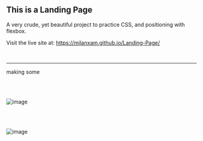 ## This is a Landing Page

A very crude, yet beautiful project to practice CSS, and positioning with flexbox.

Visit the live site at: https://milanxam.github.io/Landing-Page/

<br />

---
making some  

<br />
<br />
	
![image](https://user-images.githubusercontent.com/96538473/219465361-b7c6c00e-6d28-4013-89db-db82f3cc69d8.png)

<br />
<br />

![image](https://user-images.githubusercontent.com/96538473/219465514-f16bb364-57bd-4630-ad25-4fbb3ae3af58.png)


